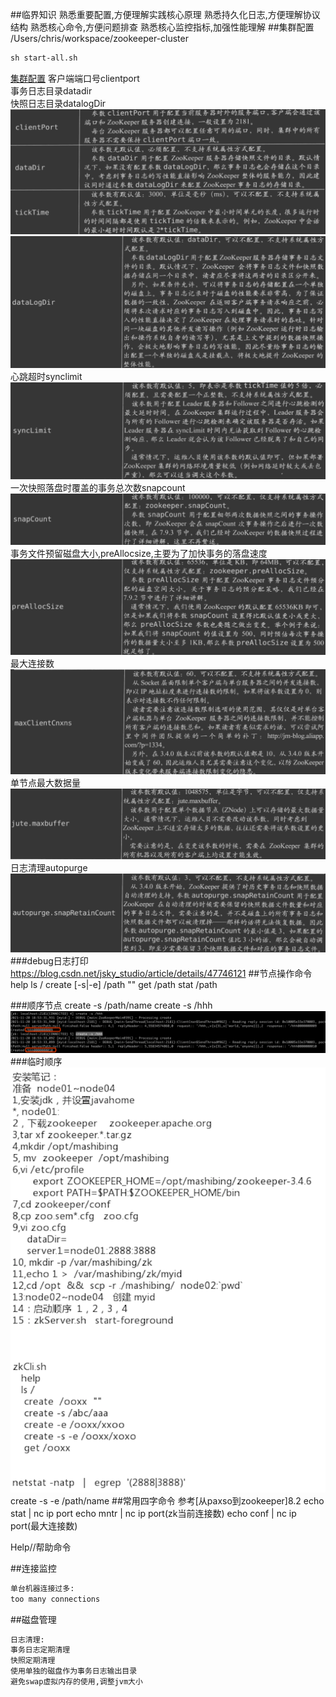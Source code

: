 ##临界知识
熟悉重要配置,方便理解实践核心原理
熟悉持久化日志,方便理解协议结构
熟悉核心命令,方便问题排查
熟悉核心监控指标,加强性能理解
##集群配置
/Users/chris/workspace/zookeeper-cluster
```asp
sh start-all.sh
```
[集群配置](https://blog.csdn.net/doing_now/article/details/105513236)
客户端端口号clientport  
事务日志目录datadir  
快照日志目录datalogDir
![](.z_03_分布式_服务注册中心_02_zookeeper_01_集群搭建_常用命令_监控指标_images/437617c7.png)
![](.z_03_分布式_服务注册中心_02_zookeeper_01_集群搭建_常用命令_监控指标_images/950ba4f4.png)
心跳超时synclimit
![](.z_03_分布式_服务注册中心_02_zookeeper_01_集群搭建_常用命令_监控指标_images/a4b62d1a.png)
一次快照落盘时覆盖的事务总次数snapcount
![](.z_03_分布式_服务注册中心_02_zookeeper_01_集群搭建_常用命令_监控指标_images/f2b922e3.png)
事务文件预留磁盘大小,preAllocsize,主要为了加快事务的落盘速度
![](.z_03_分布式_服务注册中心_02_zookeeper_01_集群搭建_常用命令_监控指标_images/3d7d9a9d.png)
最大连接数
![](.z_03_分布式_服务注册中心_02_zookeeper_01_集群搭建_常用命令_监控指标_images/6648b1e8.png)
单节点最大数据量
![](.z_03_分布式_服务注册中心_02_zookeeper_01_集群搭建_常用命令_监控指标_images/004bf7c5.png)
日志清理autopurge
![](.z_03_分布式_服务注册中心_02_zookeeper_01_集群搭建_常用命令_监控指标_images/ea131956.png)
###debug日志打印
https://blog.csdn.net/jsky_studio/article/details/47746121
##节点操作命令
help
ls /
create [-s|-e] /path ""
get /path
stat /path

###顺序节点
create -s /path/name
create -s /hhh
![](.z_03_分布式_服务注册中心_02_zookeeper_00_常用命令_集群搭建_监控指标_监控_运维_images/bda299c1.png)
###临时顺序
![](.z_03_分布式_服务注册中心_02_zookeeper_00_常用命令_集群搭建_监控指标_监控_运维_images/73f0f208.png)
create -s -e /path/name
##常用四字命令
参考[从paxso到zookeeper]8.2
echo stat | nc ip port
echo mntr | nc ip port(zk当前连接数)
echo conf | nc ip port(最大连接数)

Help//帮助命令

##连接监控
```asp
单台机器连接过多:
too many connections
```
##磁盘管理
```asp
日志清理:
事务日志定期清理
快照定期清理
使用单独的磁盘作为事务日志输出目录
避免swap虚拟内存的使用,调整jvm大小
```

